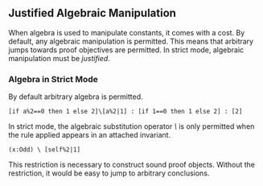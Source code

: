 ## Justified Algebraic Manipulation

When algebra is used to manipulate constants, it comes with a cost.
By default, any algebraic manipulation is permitted.
This means that arbitrary jumps towards proof objectives are permitted.
In strict mode, algebraic manipulation must be *justified*.

### Algebra in Strict Mode

By default arbitrary algebra is permitted.

```lsts
[if a%2==0 then 1 else 2]\[a%2|1] : [if 1==0 then 1 else 2] : [2]
```

In strict mode, the algebraic substitution operator *\\* is only permitted when the rule applied appears in an attached invariant.

```lsts
(x:Odd) \ [self%2|1]
```

This restriction is necessary to construct sound proof objects.
Without the restriction, it would be easy to jump to arbitrary conclusions.

